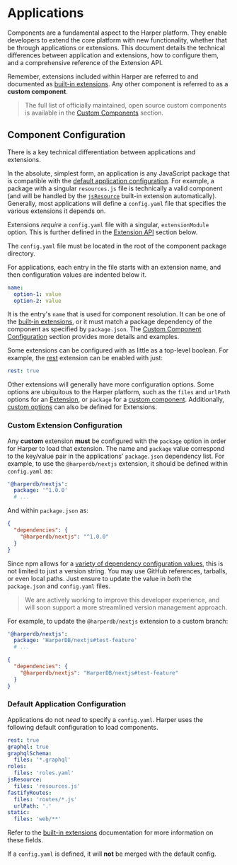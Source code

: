 # Applications

Components are a fundamental aspect to the Harper platform. They enable developers to extend the core platform with new functionality, whether that be through applications or extensions. This document details the technical differences between application and extensions, how to configure them, and a comprehensive reference of the Extension API.

Remember, extensions included within Harper are referred to and documented as [built-in extensions](./built-in.md). Any other component is referred to as a **custom component**.

> The full list of officially maintained, open source custom components is available in the [Custom Components](./README.md#custom-components) section.

## Component Configuration

There is a key technical differentiation between applications and extensions.

In the absolute, simplest form, an application is any JavaScript package that is compatible with the [default application configuration](#default-application-configuration). For example, a package with a singular `resources.js` file is technically a valid component (and will be handled by the [`jsResource`](./built-in.md#jsresource) built-in extension automatically). Generally, most applications will define a `config.yaml` file that specifies the various extensions it depends on.

Extensions _require_ a `config.yaml` file with a singular, `extensionModule` option. This is further defined in the [Extension API](#extension-api) section below.

The `config.yaml` file must be located in the root of the component package directory. 

For applications, each entry in the file starts with an extension name, and then configuration values are indented below it.

```yaml
name:
  option-1: value
  option-2: value
```

It is the entry's `name` that is used for component resolution. It can be one of the [built-in extensions](./built-in.md), or it must match a package dependency of the component as specified by `package.json`. The [Custom Component Configuration](#custom-component-configuration) section provides more details and examples.

Some extensions can be configured with as little as a top-level boolean. For example, the [rest](./built-in.md#rest) extension can be enabled with just:

```yaml
rest: true
```

Other extensions will generally have more configuration options. Some options are ubiquitous to the Harper platform, such as the `files` and `urlPath` options for an [Extension](#resource-extension-configuration), or `package` for a [custom component](#custom-component-configuration). Additionally, [custom options](#protocol-extension-configuration) can also be defined for Extensions.

### Custom Extension Configuration

Any **custom** extension **must** be configured with the `package` option in order for Harper to load that extension. The name and `package` value correspond to the key/value pair in the applications' `package.json` dependency list. For example, to use the `@harperdb/nextjs` extension, it should be defined within `config.yaml` as:

```yaml
'@harperdb/nextjs':
  package: '^1.0.0'
  # ...
```

And within `package.json` as:

```json
{
  "dependencies": {
	"@harperdb/nextjs": "^1.0.0"
  }
}
```

Since npm allows for a [variety of dependency configuration values](https://docs.npmjs.com/cli/configuring-npm/package-json#dependencies), this is not limited to just a version string. You may use GitHub references, tarballs, or even local paths. Just ensure to update the value in _both_ the `package.json` and `config.yaml` files.

> We are actively working to improve this developer experience, and will soon support a more streamlined version management approach.

For example, to update the `@harperdb/nextjs` extension to a custom branch:

```yaml
'@harperdb/nextjs':
  package: 'HarperDB/nextjs#test-feature'
  # ...
```


```json
{
  "dependencies": {
	"@harperdb/nextjs": "HarperDB/nextjs#test-feature"
  }
}
```

### Default Application Configuration

Applications do not _need_ to specify a `config.yaml`. Harper uses the following default configuration to load components.

```yaml
rest: true
graphql: true
graphqlSchema:
  files: '*.graphql'
roles:
  files: 'roles.yaml'
jsResource:
  files: 'resources.js'
fastifyRoutes:
  files: 'routes/*.js'
  urlPath: '.'
static:
  files: 'web/**'
```

Refer to the [built-in extensions](./built-in.md) documentation for more information on these fields.

If a `config.yaml` is defined, it will **not** be merged with the default config.